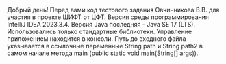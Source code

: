 Добрый день! Перед вами код тестового задания Овчинникова В.В. для участия в проекте ШИФТ от ЦФТ. Версия среды программирования IntelliJ IDEA 2023.3.4. Версия Java последняя - Java SE 17 (LTS). Использовались только стандартные библиотеки. Управление приложением находится в консоли. Путь до входного файла указывается в ссылочные переменные String path и String path2 в самом начале метода main (public static void main(String[] args)).
